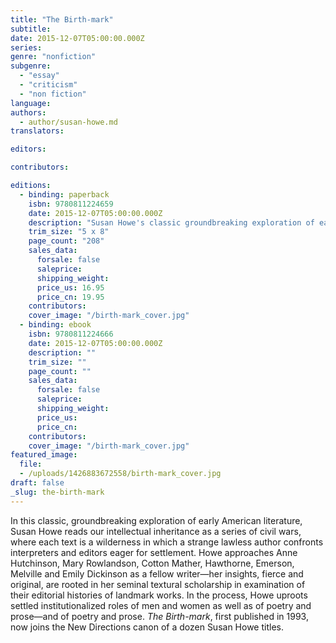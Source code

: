 ```yaml
---
title: "The Birth-mark"
subtitle:
date: 2015-12-07T05:00:00.000Z
series:
genre: "nonfiction"
subgenre:
  - "essay"
  - "criticism"
  - "non fiction"
language:
authors:
  - author/susan-howe.md
translators:

editors:

contributors:

editions:
  - binding: paperback
    isbn: 9780811224659
    date: 2015-12-07T05:00:00.000Z
    description: "Susan Howe's classic groundbreaking exploration of early American literature "
    trim_size: "5 x 8"
    page_count: "208"
    sales_data:
      forsale: false
      saleprice:
      shipping_weight:
      price_us: 16.95
      price_cn: 19.95
    contributors:
    cover_image: "/birth-mark_cover.jpg"
  - binding: ebook
    isbn: 9780811224666
    date: 2015-12-07T05:00:00.000Z
    description: ""
    trim_size: ""
    page_count: ""
    sales_data:
      forsale: false
      saleprice:
      shipping_weight:
      price_us:
      price_cn:
    contributors:
    cover_image: "/birth-mark_cover.jpg"
featured_image:
  file:
  - /uploads/1426883672558/birth-mark_cover.jpg
draft: false
_slug: the-birth-mark
---
```

In this classic, groundbreaking exploration of early American literature, Susan Howe reads our intellectual inheritance as a series of civil wars, where each text is a wilderness in which a strange lawless author confronts interpreters and editors eager for settlement. Howe approaches Anne Hutchinson, Mary Rowlandson, Cotton Mather, Hawthorne, Emerson, Melville and Emily Dickinson as a fellow writer—her insights, fierce and original, are rooted in her seminal textural scholarship in examination of their editorial histories of landmark works. In the process, Howe uproots settled institutionalized roles of men and women as well as of poetry and prose—and of poetry and prose. _The Birth-mark_, first published in 1993, now joins the New Directions canon of a dozen Susan Howe titles.

